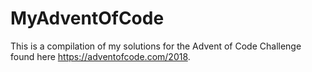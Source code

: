 # MyAdventOfCode
This is a compilation of my solutions for the Advent of Code Challenge found here https://adventofcode.com/2018.
